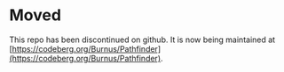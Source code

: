 # Moved

This repo has been discontinued on github. It is now being maintained at [https://codeberg.org/Burnus/Pathfinder](https://codeberg.org/Burnus/Pathfinder).
